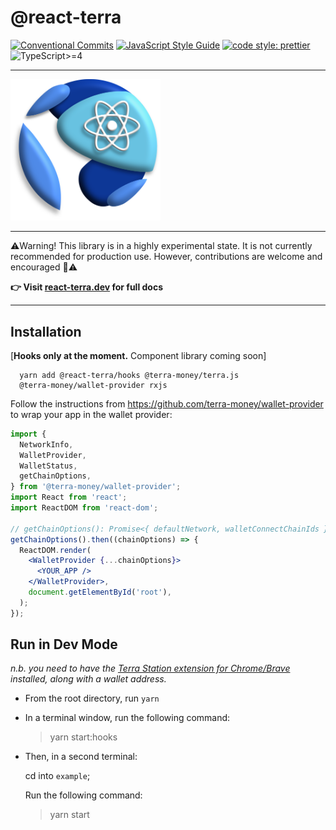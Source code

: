 # @react-terra

[![Conventional Commits](https://img.shields.io/badge/Conventional%20Commits-1.0.0-brightgreen.svg?maxAge=2592000)](https://conventionalcommits.org)
[![JavaScript Style Guide](https://img.shields.io/badge/code_style-standard-brightgreen.svg)](https://standardjs.com)
[![code style: prettier](https://img.shields.io/badge/code_style-prettier-ff69b4.svg?style=flat-square)](https://github.com/prettier/prettier)
![TypeScript>=4](https://img.shields.io/badge/TypeScript-%E2%89%A54-%233178c6)

---

[comment]: <> (![@react-terra]&#40;react-terra.svg | width = 200&#41;)
<img src="react-terra.svg" width='240' alt='react-terra logo'>

---

⚠️Warning! This library is in a highly experimental state. It is 
not currently recommended for production use. However, contributions are 
welcome and encouraged 🚀⚠️

**👉 Visit [react-terra.dev](https://react-terra.dev) for full docs**

---

## Installation

[**Hooks only at the moment.** Component library coming soon]

```shell
  yarn add @react-terra/hooks @terra-money/terra.js 
  @terra-money/wallet-provider rxjs
```

Follow the instructions from https://github.com/terra-money/wallet-provider
to wrap your app in the wallet provider:

```jsx
import {
  NetworkInfo,
  WalletProvider,
  WalletStatus,
  getChainOptions,
} from '@terra-money/wallet-provider';
import React from 'react';
import ReactDOM from 'react-dom';

// getChainOptions(): Promise<{ defaultNetwork, walletConnectChainIds }>
getChainOptions().then((chainOptions) => {
  ReactDOM.render(
    <WalletProvider {...chainOptions}>
      <YOUR_APP />
    </WalletProvider>,
    document.getElementById('root'),
  );
});
```

## Run in Dev Mode

_n.b. you need to have the [Terra Station extension for Chrome/Brave](https://chrome.google.com/webstore/detail/terra-station/aiifbnbfobpmeekipheeijimdpnlpgpp?hl=en) 
installed, along with a wallet address._

- From the root directory, run `yarn`
- In a terminal window, run the following command: 
  > yarn start:hooks

- Then, in a second terminal:

  cd into `example`;

  Run the following command:
  > yarn start
